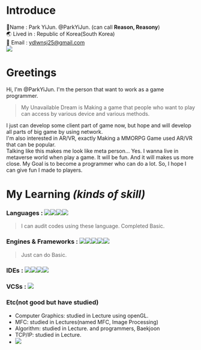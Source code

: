 # Introduce    
🔖Name : Park YiJun. @ParkYiJun. (can call **Reason, Reasony**)    
🌏 Lived in : Republic of Korea(South Korea)    
📧 Email : ydlwnsj25@gmail.com    
<a href="https://b-reason.tistory.com/"><img src="http://img.shields.io/badge/Tistroy-000000?style=plastic&logo=Tistroy&logoColor=white"/></a>
# Greetings   
Hi, I'm @ParkYiJun. I'm the person that want to work as a game programmer.   
> My Unavailable Dream is Making a game that people who want to play can access by various device and various methods.

I just can develop some client part of game now, but hope and will develop all parts of big game by using network.   
I'm also interested in AR/VR, exactly Making a MMORPG Game used AR/VR that can be popular.   
Talking like this makes me look like meta person... Yes. I wanna live in metaverse world when play a game. It will be fun. And it will makes us more close. 
My Goal is to become a programmer who can do a lot. So, I hope I can give fun I made to players.   
# My Learning *(kinds of skill)*    
### Languages :  <img src="https://img.shields.io/badge/C-A8B9CC?style=badge&logo=C&logoColor=gray"/><img src="https://img.shields.io/badge/C++-00599C?style=badge&logo=C%2B%2B&logoColor=white"/><img src="https://img.shields.io/badge/C%23-239120?style=flat&logo=CSharp&logoColor=white"/><img src ="https://img.shields.io/badge/Java-007396?style=badge&logo=Java&logoColor=white"/>
> I can audit codes using these language. Completed Basic.
### Engines & Frameworks : <img src="https://img.shields.io/badge/Unity-FFFFFF?style=badge&logo=Unity&logoColor=gray"/><img src="https://img.shields.io/badge/UnrealEngine-0E1128?style=badge&logo=Unreal%20Engine&logoColor=white"/><img src="http://img.shields.io/badge/Spring-6DB33F?style=badge&logo=Spring&logoColor=white"/><img src="http://img.shields.io/badge/MySQL-4479A1?style=badge&logo=MySQL&logoColor=white"/><img src="http://img.shields.io/badge/AndroidStudio-3DDC84?style=badge&logo=Android%20Studio&logoColor=white"/>
> Just can do Basic.
### IDEs : <img src="http://img.shields.io/badge/VisualStudio-5C2D91?style=badge&logo=Visual%20Studio&logoColor=white"/><img src ="http://img.shields.io/badge/VisualCode-007ACC?style=badge&logo=Visual%20Studio%20Code&logoColor=white"/><img src="http://img.shields.io/badge/Eclipse-2C2255?style=badge&logo=Eclipse%20IDE&logoColor=white"/><img src="https://img.shields.io/badge/Notepad++-90E59A?style=badge&logo=Notepad%2B%2B&logoColor=black"/>
### VCSs : <img src="http://img.shields.io/badge/Git-F05032?style=badge&logo=Git&logoColor=white"/>
### Etc(not good but have studied)
- Computer Graphics: studied in Lecture using openGL.
- MFC: studied in Lectures(named MFC, Image Processing)
- Algorithm: studied in Lecture. and programmers, Baekjoon
- TCP/IP: studied in Lecture.
- <img src="http://img.shields.io/badge/Ubuntu-E95420?style=badge&logo=Ubuntu&logoColor=white"/>
<!---
ParkYiJun/ParkYiJun is a ✨ special ✨ repository because its `README.md` (this file) appears on your GitHub profile.
You can click the Preview link to take a look at your changes.
--->
